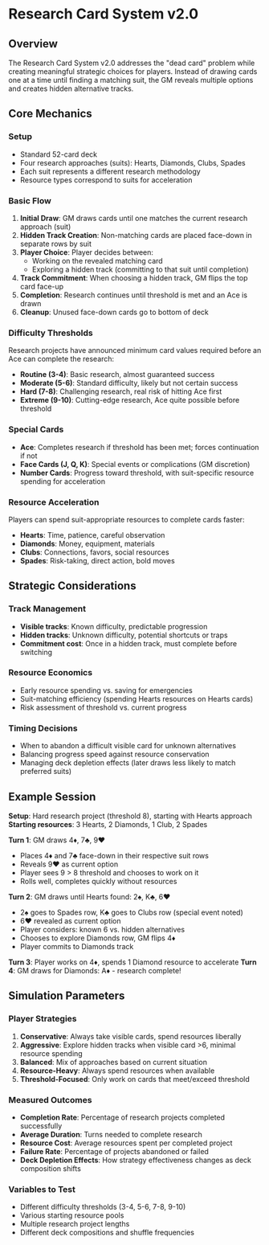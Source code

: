 # Research Card System v2.0

## Overview

The Research Card System v2.0 addresses the "dead card" problem while creating meaningful strategic choices for players. Instead of drawing cards one at a time until finding a matching suit, the GM reveals multiple options and creates hidden alternative tracks.

## Core Mechanics

### Setup
- Standard 52-card deck
- Four research approaches (suits): Hearts, Diamonds, Clubs, Spades
- Each suit represents a different research methodology
- Resource types correspond to suits for acceleration

### Basic Flow

1. **Initial Draw**: GM draws cards until one matches the current research approach (suit)
2. **Hidden Track Creation**: Non-matching cards are placed face-down in separate rows by suit
3. **Player Choice**: Player decides between:
   - Working on the revealed matching card
   - Exploring a hidden track (committing to that suit until completion)
4. **Track Commitment**: When choosing a hidden track, GM flips the top card face-up
5. **Completion**: Research continues until threshold is met and an Ace is drawn
6. **Cleanup**: Unused face-down cards go to bottom of deck

### Difficulty Thresholds

Research projects have announced minimum card values required before an Ace can complete the research:

- **Routine (3-4)**: Basic research, almost guaranteed success
- **Moderate (5-6)**: Standard difficulty, likely but not certain success  
- **Hard (7-8)**: Challenging research, real risk of hitting Ace first
- **Extreme (9-10)**: Cutting-edge research, Ace quite possible before threshold

### Special Cards

- **Ace**: Completes research if threshold has been met; forces continuation if not
- **Face Cards (J, Q, K)**: Special events or complications (GM discretion)
- **Number Cards**: Progress toward threshold, with suit-specific resource spending for acceleration

### Resource Acceleration

Players can spend suit-appropriate resources to complete cards faster:
- **Hearts**: Time, patience, careful observation
- **Diamonds**: Money, equipment, materials
- **Clubs**: Connections, favors, social resources
- **Spades**: Risk-taking, direct action, bold moves

## Strategic Considerations

### Track Management
- **Visible tracks**: Known difficulty, predictable progression
- **Hidden tracks**: Unknown difficulty, potential shortcuts or traps
- **Commitment cost**: Once in a hidden track, must complete before switching

### Resource Economics
- Early resource spending vs. saving for emergencies
- Suit-matching efficiency (spending Hearts resources on Hearts cards)
- Risk assessment of threshold vs. current progress

### Timing Decisions
- When to abandon a difficult visible card for unknown alternatives
- Balancing progress speed against resource conservation
- Managing deck depletion effects (later draws less likely to match preferred suits)

## Example Session

**Setup**: Hard research project (threshold 8), starting with Hearts approach
**Starting resources**: 3 Hearts, 2 Diamonds, 1 Club, 2 Spades

**Turn 1**: GM draws 4♦, 7♣, 9♥
- Places 4♦ and 7♣ face-down in their respective suit rows
- Reveals 9♥ as current option
- Player sees 9 > 8 threshold and chooses to work on it
- Rolls well, completes quickly without resources

**Turn 2**: GM draws until Hearts found: 2♠, K♣, 6♥
- 2♠ goes to Spades row, K♣ goes to Clubs row (special event noted)
- 6♥ revealed as current option
- Player considers: known 6 vs. hidden alternatives
- Chooses to explore Diamonds row, GM flips 4♦
- Player commits to Diamonds track

**Turn 3**: Player works on 4♦, spends 1 Diamond resource to accelerate
**Turn 4**: GM draws for Diamonds: A♦ - research complete!

## Simulation Parameters

### Player Strategies
1. **Conservative**: Always take visible cards, spend resources liberally
2. **Aggressive**: Explore hidden tracks when visible card >6, minimal resource spending
3. **Balanced**: Mix of approaches based on current situation
4. **Resource-Heavy**: Always spend resources when available
5. **Threshold-Focused**: Only work on cards that meet/exceed threshold

### Measured Outcomes
- **Completion Rate**: Percentage of research projects completed successfully
- **Average Duration**: Turns needed to complete research
- **Resource Cost**: Average resources spent per completed project
- **Failure Rate**: Percentage of projects abandoned or failed
- **Deck Depletion Effects**: How strategy effectiveness changes as deck composition shifts

### Variables to Test
- Different difficulty thresholds (3-4, 5-6, 7-8, 9-10)
- Various starting resource pools
- Multiple research project lengths
- Different deck compositions and shuffle frequencies